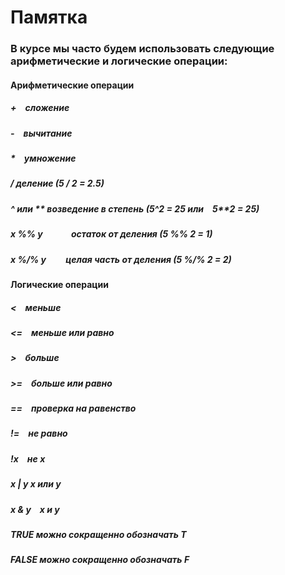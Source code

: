 # Памятка 

### В курсе мы часто будем использовать следующие арифметические и логические операции:

#### Арифметические операции

##### + сложение

##### - вычитание

##### * умножение

##### / деление  (5 / 2 = 2.5)

##### ^ или **  возведение в степень (5^2 = 25 или 5**2 = 25)

##### x %% y    остаток от деления  (5 %% 2 = 1)

##### x %/% y   целая часть от деления (5 %/% 2 = 2)

#### Логические операции


##### < меньше 

##### <= меньше или равно

##### > больше

##### >= больше или равно

##### == проверка на равенство

##### != не равно

##### !x не x

##### x | y x или y

##### x & y x и y


##### TRUE  можно сокращенно обозначать T

##### FALSE можно сокращенно обозначать F
